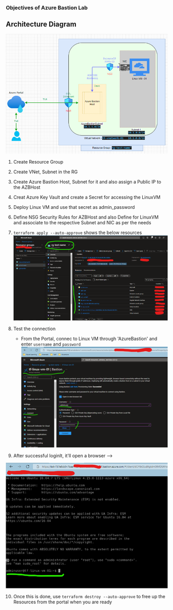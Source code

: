 ### Objectives of Azure Bastion Lab

## Architecture Diagram
![Az_Bastion_Lab Architecture](/images/Az_Bastion_Lab_Architecture.png)

1. Create Resource Group

2. Create VNet, Subnet in the RG

3. Create Azure Bastion Host, Subnet for it and also assign a Public IP to the AZBHost

4. Creat Azure Key Vault and create a Secret for accessing the LinuxVM

5. Deploy Linux VM and use that secret as admin_password

6. Define NSG Security Rules for AZBHost and also Define for LinuxVM and associate to the respective
   Subnet and NIC as per the needs

7. `terraform apply --auto-approve` shows the below resources
   ![Azure Portal](/images/Terraform_Apply.png)

8. Test the connection
   - From the Portal, connec to Linux VM through 'AzureBastion' and enter `username` and `password` 
   ![Connect LinuxVM through Bastion](/images/LinuxVM_BastionConnect.png)
    
9.  After successful loginIt, it'll open a browser -->

   ![Linux VM](/images/LinuxVM_Login.png)

10. Once this is done, use `terraform destroy --auto-approve` to free up the Resources from the portal when you are ready